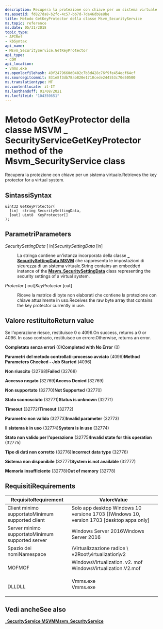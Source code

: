 ```yaml
---
description: Recupera la protezione con chiave per un sistema virtuale.
ms.assetid: fd827da8-b2fc-4c57-bb7d-7da46db8e8be
title: Metodo GetKeyProtector della classe Msvm_SecurityService
ms.topic: reference
ms.date: 05/31/2018
topic_type:
- APIRef
- kbSyntax
api_name:
- Msvm_SecurityService.GetKeyProtector
api_type:
- COM
api_location:
- vmms.exe
ms.openlocfilehash: 49f2479660d0402c7b3d428c76f9fe454ecf64cf
ms.sourcegitcommit: 831e8f3db78ab820e1710cede244553c70e50500
ms.translationtype: MT
ms.contentlocale: it-IT
ms.lasthandoff: 01/08/2021
ms.locfileid: "104350651"
---
```

# <a name="getkeyprotector-method-of-the-msvm_securityservice-class"></a><span data-ttu-id="395c7-103">Metodo GetKeyProtector della classe MSVM \_ SecurityService</span><span class="sxs-lookup"><span data-stu-id="395c7-103">GetKeyProtector method of the Msvm\_SecurityService class</span></span>

<span data-ttu-id="395c7-104">Recupera la protezione con chiave per un sistema virtuale.</span><span class="sxs-lookup"><span data-stu-id="395c7-104">Retrieves the key protector for a virtual system.</span></span>

## <a name="syntax"></a><span data-ttu-id="395c7-105">Sintassi</span><span class="sxs-lookup"><span data-stu-id="395c7-105">Syntax</span></span>


```mof
uint32 GetKeyProtector(
  [in]  string SecuritySettingData,
  [out] uint8  KeyProtector[]
);
```



## <a name="parameters"></a><span data-ttu-id="395c7-106">Parametri</span><span class="sxs-lookup"><span data-stu-id="395c7-106">Parameters</span></span>

<dl> <dt>

<span data-ttu-id="395c7-107">*SecuritySettingData* \[ in\]</span><span class="sxs-lookup"><span data-stu-id="395c7-107">*SecuritySettingData* \[in\]</span></span>
</dt> <dd>

<span data-ttu-id="395c7-108">La stringa contiene un'istanza incorporata della classe [**\_ SecuritySettingData MSVM**](msvm-securitysettingdata.md) che rappresenta le impostazioni di sicurezza di un sistema virtuale.</span><span class="sxs-lookup"><span data-stu-id="395c7-108">String contains an embedded instance of the [**Msvm\_SecuritySettingData**](msvm-securitysettingdata.md) class representing the security settings of a virtual system.</span></span>

</dd> <dt>

<span data-ttu-id="395c7-109">*Protector* \[ out\]</span><span class="sxs-lookup"><span data-stu-id="395c7-109">*KeyProtector* \[out\]</span></span>
</dt> <dd>

<span data-ttu-id="395c7-110">Riceve la matrice di byte non elaborati che contiene la protezione con chiave attualmente in uso.</span><span class="sxs-lookup"><span data-stu-id="395c7-110">Receives the raw byte array that contains the key protector currently in use.</span></span>

</dd> </dl>

## <a name="return-value"></a><span data-ttu-id="395c7-111">Valore restituito</span><span class="sxs-lookup"><span data-stu-id="395c7-111">Return value</span></span>

<span data-ttu-id="395c7-112">Se l'operazione riesce, restituisce 0 o 4096.</span><span class="sxs-lookup"><span data-stu-id="395c7-112">On success, returns a 0 or 4096.</span></span> <span data-ttu-id="395c7-113">In caso contrario, restituisce un errore.</span><span class="sxs-lookup"><span data-stu-id="395c7-113">Otherwise, returns an error.</span></span>

<dl> <dt>

<span data-ttu-id="395c7-114">**Completato senza errori** (0)</span><span class="sxs-lookup"><span data-stu-id="395c7-114">**Completed with No Error** (0)</span></span>
</dt> <dt>

<span data-ttu-id="395c7-115">**Parametri del metodo controllati-processo avviato** (4096)</span><span class="sxs-lookup"><span data-stu-id="395c7-115">**Method Parameters Checked - Job Started** (4096)</span></span>
</dt> <dt>

<span data-ttu-id="395c7-116">**Non riuscito** (32768)</span><span class="sxs-lookup"><span data-stu-id="395c7-116">**Failed** (32768)</span></span>
</dt> <dt>

<span data-ttu-id="395c7-117">**Accesso negato** (32769)</span><span class="sxs-lookup"><span data-stu-id="395c7-117">**Access Denied** (32769)</span></span>
</dt> <dt>

<span data-ttu-id="395c7-118">**Non supportato** (32770)</span><span class="sxs-lookup"><span data-stu-id="395c7-118">**Not Supported** (32770)</span></span>
</dt> <dt>

<span data-ttu-id="395c7-119">**Stato sconosciuto** (32771)</span><span class="sxs-lookup"><span data-stu-id="395c7-119">**Status is unknown** (32771)</span></span>
</dt> <dt>

<span data-ttu-id="395c7-120">**Timeout** (32772)</span><span class="sxs-lookup"><span data-stu-id="395c7-120">**Timeout** (32772)</span></span>
</dt> <dt>

<span data-ttu-id="395c7-121">**Parametro non valido** (32773)</span><span class="sxs-lookup"><span data-stu-id="395c7-121">**Invalid parameter** (32773)</span></span>
</dt> <dt>

<span data-ttu-id="395c7-122">Il **sistema è in uso** (32774)</span><span class="sxs-lookup"><span data-stu-id="395c7-122">**System is in use** (32774)</span></span>
</dt> <dt>

<span data-ttu-id="395c7-123">**Stato non valido per l'operazione** (32775)</span><span class="sxs-lookup"><span data-stu-id="395c7-123">**Invalid state for this operation** (32775)</span></span>
</dt> <dt>

<span data-ttu-id="395c7-124">**Tipo di dati non corretto** (32776)</span><span class="sxs-lookup"><span data-stu-id="395c7-124">**Incorrect data type** (32776)</span></span>
</dt> <dt>

<span data-ttu-id="395c7-125">**Sistema non disponibile** (32777)</span><span class="sxs-lookup"><span data-stu-id="395c7-125">**System is not available** (32777)</span></span>
</dt> <dt>

<span data-ttu-id="395c7-126">**Memoria insufficiente** (32778)</span><span class="sxs-lookup"><span data-stu-id="395c7-126">**Out of memory** (32778)</span></span>
</dt> </dl>

## <a name="requirements"></a><span data-ttu-id="395c7-127">Requisiti</span><span class="sxs-lookup"><span data-stu-id="395c7-127">Requirements</span></span>



| <span data-ttu-id="395c7-128">Requisito</span><span class="sxs-lookup"><span data-stu-id="395c7-128">Requirement</span></span> | <span data-ttu-id="395c7-129">Valore</span><span class="sxs-lookup"><span data-stu-id="395c7-129">Value</span></span> |
|-------------------------------------|---------------------------------------------------------------------------------------------------------|
| <span data-ttu-id="395c7-130">Client minimo supportato</span><span class="sxs-lookup"><span data-stu-id="395c7-130">Minimum supported client</span></span><br/> | <span data-ttu-id="395c7-131">Solo app desktop Windows 10 versione 1703 \[\]</span><span class="sxs-lookup"><span data-stu-id="395c7-131">Windows 10, version 1703 \[desktop apps only\]</span></span><br/>                                               |
| <span data-ttu-id="395c7-132">Server minimo supportato</span><span class="sxs-lookup"><span data-stu-id="395c7-132">Minimum supported server</span></span><br/> | <span data-ttu-id="395c7-133">Windows Server 2016</span><span class="sxs-lookup"><span data-stu-id="395c7-133">Windows Server 2016</span></span><br/>                                                                          |
| <span data-ttu-id="395c7-134">Spazio dei nomi</span><span class="sxs-lookup"><span data-stu-id="395c7-134">Namespace</span></span><br/>                | <span data-ttu-id="395c7-135">\\Virtualizzazione radice \\ v2</span><span class="sxs-lookup"><span data-stu-id="395c7-135">Root\\virtualization\\v2</span></span><br/>                                                                     |
| <span data-ttu-id="395c7-136">MOF</span><span class="sxs-lookup"><span data-stu-id="395c7-136">MOF</span></span><br/>                      | <dl> <span data-ttu-id="395c7-137"><dt>WindowsVirtualization. v2. mof</dt></span><span class="sxs-lookup"><span data-stu-id="395c7-137"><dt>WindowsVirtualization.V2.mof</dt></span></span> </dl> |
| <span data-ttu-id="395c7-138">DLL</span><span class="sxs-lookup"><span data-stu-id="395c7-138">DLL</span></span><br/>                      | <dl> <span data-ttu-id="395c7-139"><dt>Vmms.exe</dt></span><span class="sxs-lookup"><span data-stu-id="395c7-139"><dt>Vmms.exe</dt></span></span> </dl>                     |



## <a name="see-also"></a><span data-ttu-id="395c7-140">Vedi anche</span><span class="sxs-lookup"><span data-stu-id="395c7-140">See also</span></span>

<dl> <dt>

[<span data-ttu-id="395c7-141">**\_SecurityService MSVM**</span><span class="sxs-lookup"><span data-stu-id="395c7-141">**Msvm\_SecurityService**</span></span>](msvm-securityservice.md)
</dt> </dl>

 

 




